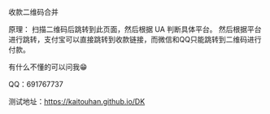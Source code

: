 收款二维码合并

原理：
扫描二维码后跳转到此页面，然后根据 UA 判断具体平台。
然后根据平台进行跳转，支付宝可以直接跳转到收款链接，而微信和QQ只能跳转到二维码进行付款。

有什么不懂的可以问我😁

QQ：691767737

测试地址：https://kaitouhan.github.io/DK
 
